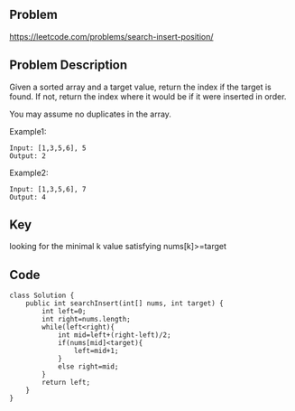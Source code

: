 ## Problem

https://leetcode.com/problems/search-insert-position/

## Problem Description

Given a sorted array and a target value, return the index if the target is found. If not, return the index where it would be if it were inserted in order.

You may assume no duplicates in the array.

Example1:

```
Input: [1,3,5,6], 5
Output: 2
```

Example2:

```
Input: [1,3,5,6], 7
Output: 4
```

## Key

looking for the minimal k value satisfying nums[k]>=target

## Code

```
class Solution {
    public int searchInsert(int[] nums, int target) {
        int left=0;
        int right=nums.length;
        while(left<right){
            int mid=left+(right-left)/2;
            if(nums[mid]<target){
                left=mid+1;
            }
            else right=mid;
        }
        return left;
    }
}
```
